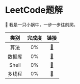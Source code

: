 # LeetCode题解

🐌 我是一只小蜗牛，一步一步往前爬。

|  类别  | 完成度 |       链接       |
| :----: | :----: | :--------------: |
|  算法  |   0%   | [🍇](Algorithms)  |
| 数据库 |   0%   |  [🍈](Database)   |
| Shell  |   0%   |    [🍊](Shell)    |
| 多线程 |   0%   | [🍋](Concurrency) |

